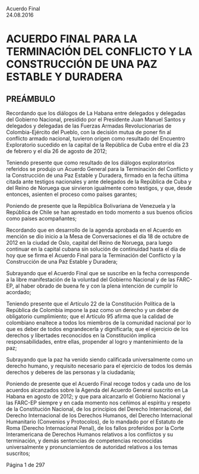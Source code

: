 Acuerdo Final  
24.08.2016

# ACUERDO FINAL PARA LA TERMINACIÓN DEL CONFLICTO Y LA CONSTRUCCIÓN DE UNA PAZ ESTABLE Y DURADERA
 
## PREÁMBULO
 
Recordando que los diálogos de La Habana entre delegados y delegadas del Gobierno Nacional, presidido 
por el Presidente Juan Manuel Santos y delegados y delegadas de las Fuerzas Armadas Revolucionarias de 
Colombia-Ejército del Pueblo, con la decisión mutua de poner fin al conflicto armado nacional, tuvieron 
origen como resultado del Encuentro Exploratorio sucedido en la capital de la República de Cuba entre el 
día 23 de febrero y el día 26 de agosto de 2012; 
 
Teniendo  presente  que  como  resultado  de  los  diálogos  exploratorios  referidos  se  produjo  un  Acuerdo 
General para la Terminación del Conflicto y la Construcción de una Paz Estable y Duradera, firmado en la 
fecha  última  citada  ante  testigos  nacionales  y  ante  delegados  de  la  República  de  Cuba  y  del  Reino  de 
Noruega que sirvieron igualmente como testigos, y que, desde entonces, asienten el proceso como países 
garantes;  
 
Poniendo de presente que la República Bolivariana de Venezuela y la República de Chile se han aprestado 
en todo momento a sus buenos oficios como países acompañantes;  
 
Recordando que en desarrollo de la agenda aprobada en el Acuerdo en mención se dio inicio a la Mesa de 
Conversaciones el día 18 de octubre de 2012 en la ciudad de Oslo, capital del Reino de Noruega, para 
luego  continuar  en  la  capital  cubana  sin  solución  de  continuidad  hasta  el  día  de  hoy  que  se  firma  el 
Acuerdo Final para la Terminación del Conflicto y la Construcción de una Paz Estable y Duradera; 
 
Subrayando que el Acuerdo Final que se suscribe en la fecha corresponde a la libre manifestación de la 
voluntad del Gobierno Nacional y de las FARC-EP, al haber obrado de buena fe y con la plena intención de 
cumplir lo acordado; 
 
Teniendo presente que el Artículo 22 de la Constitución Política de la República de Colombia impone la 
paz como un derecho y un deber de obligatorio cumplimiento; que el Artículo 95 afirma que  la calidad de 
colombiano  enaltece  a  todos  los  miembros  de  la  comunidad  nacional  por  lo  que  es  deber  de  todos 
engrandecerla y dignificarla; que el ejercicio de los derechos y libertades reconocidos en la Constitución 
implica responsabilidades, entre ellas, propender al logro y mantenimiento de la paz;  
 
Subrayando que la paz ha venido siendo calificada universalmente como un derecho humano, y requisito 
necesario para el ejercicio de todos los demás derechos y deberes de las personas y la ciudadanía; 
 
Poniendo de presente que el Acuerdo Final recoge todos y cada uno de los acuerdos alcanzados sobre la 
Agenda del Acuerdo General suscrito en La Habana en agosto de 2012; y que para alcanzarlo el Gobierno 
Nacional y las FARC-EP siempre y en cada momento nos ceñimos al espíritu y respeto de la Constitución 
Nacional,  de  los  principios  del  Derecho  Internacional,  del  Derecho  Internacional  de  los  Derechos 
Humanos, del Derecho Internacional Humanitario (Convenios y Protocolos), de lo mandado por el Estatuto 
de Roma (Derecho Internacional Penal), de los fallos proferidos por la Corte Interamericana de Derechos 
Humanos relativos a los conflictos y su terminación, y demás sentencias de competencias reconocidas 
universalmente y pronunciamientos de autoridad relativos a los temas suscritos; 
 
Página 1 de 297 
 

